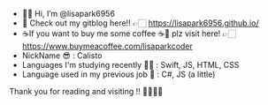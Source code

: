 - 🖐🏻 Hi, I’m @lisapark6956
- 🌹 Check out my gitblog here!! 👉🏻 https://lisapark6956.github.io/
- ☕️If you want to buy me some coffee ☕️🥰 plz visit here! 👉🏻 https://www.buymeacoffee.com/lisaparkcoder
- NickName 😎 : Calisto
- Languages I'm studying recently 🌹👀 : Swift, JS, HTML, CSS
- Language used in my previous job 🥸 : C#, JS (a little)

Thank you for reading and visiting !! 🌹👩🏻‍💻


<!---
lisapark6956/lisapark6956 is a ✨ special ✨ repository because its `README.md` (this file) appears on your GitHub profile.
You can click the Preview link to take a look at your changes.
--->
